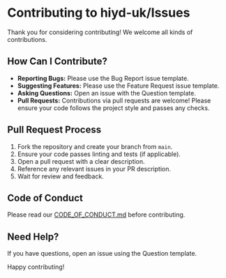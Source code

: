 # Contributing to hiyd-uk/Issues

Thank you for considering contributing! We welcome all kinds of contributions.

## How Can I Contribute?

- **Reporting Bugs:** Please use the Bug Report issue template.
- **Suggesting Features:** Please use the Feature Request issue template.
- **Asking Questions:** Open an issue with the Question template.
- **Pull Requests:** Contributions via pull requests are welcome! Please ensure your code follows the project style and passes any checks.

## Pull Request Process

1. Fork the repository and create your branch from `main`.
2. Ensure your code passes linting and tests (if applicable).
3. Open a pull request with a clear description.
4. Reference any relevant issues in your PR description.
5. Wait for review and feedback.

## Code of Conduct

Please read our [CODE_OF_CONDUCT.md](CODE_OF_CONDUCT.md) before contributing.

## Need Help?

If you have questions, open an issue using the Question template.

Happy contributing!